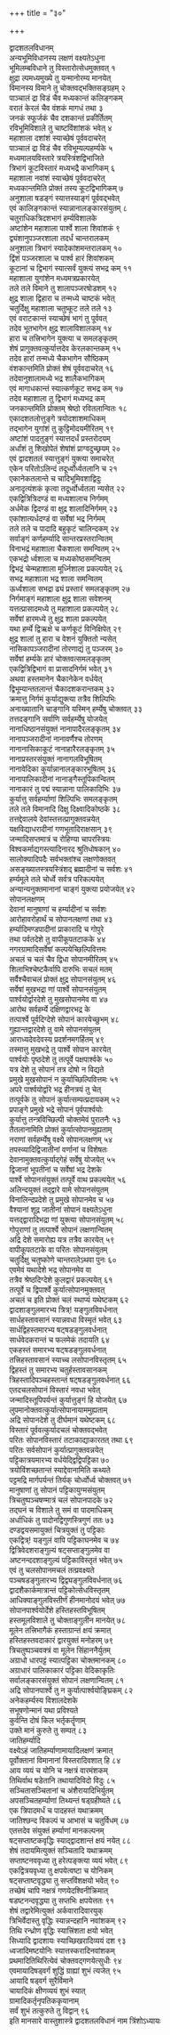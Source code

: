 +++
title = "३०"

+++
   
द्वादशतलविधानम्  
अन्यभूमिविधानस्य लक्षणं वक्ष्यतेऽधुना   
भूमिलम्बविधाने तु विस्तारोत्सेधमुक्तवत् १  
क्षुद्रा ल्पमध्यमुख्ये तु यन्मानोरम्य मानयेत्   
विमानस्य विमाने तु चोक्तवद्भक्तिसङ्ग्रहम् २  
पाञ्चालं द्रा विडं चैव मध्यकान्तं कलिङ्गकम्   
वरातं केरलं चैव वंशकं मागधं तथा ३  
जनकं स्फूर्जकं चैव दशकान्तं प्रकीर्तितम्   
रविभूमिविशाले तु चाष्टविंशांशकं भवेत् ४  
महाशाला दशांशं स्याच्छेषं पूर्ववदाचरेत्   
पाञ्चालं द्रा विडं चैव रविभूम्यल्पहर्म्यके ५  
मध्यमालयविस्तारे त्रयस्त्रिंशद्विभाजिते   
त्रिभागं कूटविस्तारं मध्यभद्रै कभागिकम् ६  
महाशाला नवांशं स्याच्छेषं पूर्ववदाचरेत्   
मध्यकान्तमिति प्रोक्तं तस्य कूटद्विभागिकम् ७  
अनुशाला षडङ्गं स्यात्तस्याङ्गं पूर्ववद्भवेत्   
एवं कालिङ्गकान्तं स्यान्नानालङ्कारसंयुतम् ८  
चतुराधिकत्रिदशभागं हर्म्यविशालके   
अष्टांशेन महाशाला पार्श्वे शाला शिवांशकं ९  
द्व्यंशानुपञ्जरशाला तदर्धं चान्तरालकम्   
अनुशाला त्रिभागं स्यादेकांशमन्तरालकम् १०  
द्विंशं पञ्जरशाला च पार्श्व हारं शिवांशकम्   
कूटानां च द्विभागं स्यात्सर्वं युक्त्यं सभद्र कम् ११  
महाशाला युगांशेन मध्यमत्रप्रकारयेत्   
तले तले विमाने तु शालापञ्जरषोडशम् १२  
क्षुद्र शाला द्विहारा च तन्मध्ये चाष्टकं भवेत्   
चतुर्दिक्षु महाशाला चतुष्कूट तले तले १३  
एवं वराटकान्तं स्याच्छेषं भागं तु पूर्ववत्   
तदेव भूतभागेन क्षुद्र शालाविशालकम् १४  
हारा च तत्त्रिभागेन युक्त्या च समलङ्कृतम्   
शेषं प्रागुक्तवत्कुर्यात्तदेव केरलकान्तकम् १५  
तदेव हारां तन्मध्ये चैकभागेन सौष्ठिकम्   
वंशकान्तमिति प्रोक्तं शेषं पूर्ववदाचरेत् १६  
तदेवानुशालामध्ये भद्र शालैकभागिकम्   
एवं मागाधकान्तं स्यात्कर्णकूट सभद्र कम् १७  
तदेव महाशाला तु द्विभागं मध्यभद्र कम्   
जनकान्तमिति प्रोक्तम् श्रेष्ठो रवितलान्वितः १८  
एकादशतलोत्तुङ्गे त्रयोदशाशमाधिकम्   
तद्भागेन युगांशं तु कुट्टिमोदयमीरितम् १९  
अष्टांशं पादतुङ्गं स्यात्तदर्धं प्रस्तरोदयम्   
अर्धांशं तु शिखोपेतं शेषांशं प्राग्वदुच्छ्रयम् २०  
एवं द्वादशतलं स्यात्तुङ्गं युक्त्या समाचरेत्   
एकेन परितोऽलिन्दं तदूर्ध्वोर्ध्वतलानि च २१  
एकानेकतलान्ते च चादिभूमिवशाद्विदुः   
अनादृत्यंशकं कृत्वा तदूर्ध्वोर्ध्वतला न्यसेत् २२  
एकद्वित्रित्रिदण्डं वा मध्यशालाच निर्गमम्   
अर्धमेक द्विदण्डं वा क्षुद्र शालादिनिर्गमम् २३  
एकांशात्यर्धदण्डं वा सर्वेषां भद्र निर्गमम्   
तले तले च पादादि बहुकृटं चालिन्दकम् २४  
सर्वाङ्गं कर्णहर्म्यादि सान्तरप्रस्तरान्वितम्   
विनाभद्रं महाशाला चैकशाला समन्वितम् २५  
एकभद्रो र्ध्वशाला च मध्यकोष्ठसमन्वितम्   
द्विभद्रं चेन्महाशाला मूर्ध्निशाला प्रकल्पयेत् २६  
सभद्र महाशाला भद्र शाला समन्वितम्   
ऊर्ध्वशाला सभद्रा ढ्यं प्रस्तारं समलङ्कृतम् २७  
निर्गमाङ्गं महाशाला क्षुद्र शाला सवेशनम्   
यत्तत्प्रासादमध्ये तु महाशाला प्रकल्पयेत् २८  
सर्वेषां हारमध्ये तु क्षुद्र शाला प्रकल्पयेत्   
यथा हर्म्ये द्विऋक्षे च कर्णकूटं विनिक्षिपेत् २९  
क्षुद्र शालां तु हारा च वेशनं युक्तितो न्यसेत्   
नासिकापञ्जरादीनां तोरणाद्यं तु पञ्जरम् ३०  
सर्वेषां हर्म्यके हारं चोक्तवत्समलङ्कृतम्   
एकद्वित्रिद्विभागं वा प्रासादनिर्गमं भवेत् ३१  
अथवा हस्तमानेन चैकानेकेन वर्धयेत्   
द्विभूम्यान्ततलान्तं चैकादशकरान्तकम् ३२  
क्रमात्तु निर्गमं कुर्याद्युक्त्या तत्रैव शिल्पिभिः   
अनाख्यातानि चाङ्गानि यस्मिन् हर्म्येषु चोक्तवत् ३३  
तत्तदङ्गानि सर्वाणि सर्वहर्म्येषु योजयेत्   
नानाधिष्ठानसंयुक्तं नानापादैरलङ्कृतम् ३४  
नानापञ्जरादीनां नानावर्णैश्च तोरणम्   
नानानासिकाकूटं नानाहारैरलङ्कृतम् ३५  
नानाप्रस्तरसंयुक्तं नानागलविभूषितम्   
नानावेदिका कुर्यान्नानालङ्कारभूषितम् ३६  
नानापालिकादीनां नानाङ्गैस्तूपिकान्वितम्   
नानाकारं तु पद्मं स्यान्नाना पालिकादिभिः ३७  
कुर्यात्तु सर्वहर्म्याणां शिल्पिभिः समलङ्कृतम्   
तले तले विमानादि दिक्षु दिक्ष्वादिकोष्ठके ३८  
तत्तद्देवालये देवांस्तत्तत्प्रागुक्तवन्नयेत्   
यक्षविद्याधरादीनां गणभूतादिराक्षसान् ३९  
जन्मादिसप्तमात्रं च रोहिण्या चापरस्त्रियः   
विश्वकर्माद्यगस्त्यादिनारद श्रुतिधोषकान् ४०  
सालोक्यादिपदैः सर्वभक्तांश्च लक्षणोक्तवत्   
असङ्ख्यातस्त्रयस्त्रिंशद् ब्रह्मादीनां च सर्वशः ४१  
हर्म्यमूले तले चोर्ध्वे सर्वत्र परिकल्पयेत्   
अन्यान्यनुक्तमानानां चाङ्गं युक्त्या प्रयोजयेत् ४२  
सोपानलक्षणम्  
देवानां मानुषाणां च हर्म्यादीनां च सर्वशः   
आरोहावरोहार्थं च सोपानलक्षणां तथा ४३  
हर्म्यादिमण्डपादीनां प्राकारादि च गोपुरे   
तथा पर्वतदेशे तु वापीकूपतटाकके ४४  
नगरग्रामादिसर्वेषां कल्पयेच्छिल्पिवित्तमः   
अचलं च चलं चैव द्विधा सोपानमीरितम् ४५  
शिलाभिश्चेष्टकैर्वापि दारुभिः सचलं मतम्   
सर्वैश्चैवाचलं प्रोक्तं क्षुद्र सोपानसंयुतम् ४६  
सर्वेषां मुखभद्रा णां पार्श्वे सोपानसंयुतम्   
पार्श्वयोर्द्वारदेशे तु मुखसोपानमेव वा ४७  
आरोथ सर्वहर्म्ये दक्षिणद्वारभद्र के   
तत्पार्श्वे पूर्वदिग्देशे सोपानं कारयेच्छुभम् ४८  
गुह्यान्तद्वारदेशे तु वामे सोपानसंयुतम्   
आराध्यदेवदेवस्य प्रदर्शनमगर्हितम् ४९  
तस्मात्तु मुखभद्रे तु पार्श्वे सोपान कारयेत्   
पार्श्वयोः पृष्ठदेशे तु तत्पूर्वे पक्षपार्श्वके ५०  
यत्र देशे तु सोपानं तत्र दोषो न विद्यते   
प्रमुखे मुखसोपानं न कुर्याच्छिल्पिवित्तमः ५१  
अपरे पार्श्वयोर्द्वारे भद्र हीनत्रयं तु चेत्   
तत्पूर्वके तु सोपानं कुर्यात्सम्पत्प्रदायकम् ५२  
प्रपाङ्गे प्रमुखे भद्रे सोपानं पूर्वपार्श्वयोः   
कुर्यात्तु तन्त्रविच्छिल्पी चोक्तमेवं पुरातनैः ५३  
तैतलानामिति प्रोक्तं कुर्यात्सोपानमुह्यताम्   
नराणां सर्वहर्म्येषु वक्ष्ये सोपानलक्षणम् ५४  
तपस्व्यादिद्विजातीनां वर्णानां च विशेषतः   
देवानामुक्तवत्कुर्याद्गेहं सर्वेषु योजयेत् ५५  
द्विजानां भूपतीनां च सर्वेषां भद्र देशके   
पार्श्वे सोपानसंयुक्तं तत्पूर्वे वाथ प्रकल्पयेत् ५६  
अलिन्दयुक्तं तद्द्वारे वामे सोपानसंयुतम्   
विनालिन्दप्रदेशे तु प्रमुखे सोपानमेव च ५७  
वैश्यानां शूद्र जातीनां सोपानं वक्ष्यतेऽधुना   
यत्तद्द्वारादिभद्रा णां युक्त्या सोपानसंयुतम् ५८  
गोपुराणां तु तत्पार्श्वे सोपानं लक्षणान्वितम्   
अद्रि देशे समारोह्य यत्र तत्रैव कारयेत् ५९  
वापीकूपतटाके वा परितः सोपानसंयुतम्   
चतुर्दिक्षु चतुष्कोणे चान्तरालेऽथवा पुनः ६०  
एवमेवं यथादेशे भद्र सोपानमेव वा   
तत्रैव श्रेष्ठदिग्देशे कुलद्वारं प्रकल्पयेत् ६१  
तत्पूर्वे च द्विपार्श्वे कुर्यात्सोपानमुक्तवत्   
अचलं च इति प्रोक्तं चलं स्थाप्यं यथेष्टकम् ६२  
द्वादशाङ्गुलमारभ्य त्रित्र्\! यङ्गुलविवर्धनात्   
सार्धहस्तावसानं स्यान्नवधा विस्मृतं भवेत् ६३  
सार्धद्विहस्तमारभ्य षट्षडङ्गुलवर्धनात्   
सार्धवेदकरान्तं च फलमेकं तदायति ६४  
एकहस्तं समारभ्य षट्षडङ्गुलवर्धनात्   
तत्त्रिहस्तावसानं स्याच्च लसोपानविस्तृतम् ६५  
द्विहस्तं तु समारभ्य चतुर्हस्तावसानकम्   
त्रिहस्तादिपञ्चहस्तान्तं षट्षडङ्गुलवर्धनात् ६६  
एतदचलसोपानं विस्तारं नवधा भवेत्   
जन्मादिस्तूपिपर्यन्तं कुर्यात्तुङ्गं हि योजयेत् ६७  
लुपमानोक्तवत्कुर्यात्सोपानायाममुह्यताम्   
अद्रि सोपानदेशे तु दीर्घमानं यथेष्टकम् ६८  
विस्तारं पूर्ववत्कुर्यादचलं चोक्तवद्भवेत्   
परितः सोपानविस्तारं तटाकाद्याकारतत् तथा ६९  
परितः सर्वसोपानं कुर्यात्प्रागुक्तवन्नयेत्   
पट्टिकात्रयमारभ्य वर्धयेद्द्विद्विपट्टिका ७०  
त्रयोविंशच्छतान्तं स्याद्देवानामिति कथ्यते   
पट्टमद्रि मार्गपर्यन्तं तिर्यक् चोर्ध्वोर्ध्व चोक्तवत् ७१  
मानुषाणां तु सोपानं पट्टिकायुग्मसंयुतम्   
त्रिचतुष्पञ्चषण्मात्रं चलं सोपानपादके ७२  
तद्घनं च विशाले तु समं वा पादमाधिकम्   
अर्धाधिकं तु पादोनद्विगुणस्त्रिगुणं ततः ७३  
दण्डद्वयसमायुक्तं चित्रयुक्तं तु पट्टिकाः   
एकद्वित्र्\! यङ्गुलं वापि पट्टिकाघनमेव च ७४  
द्वित्रिवेदशराङ्गुल्यं षट्सप्ताङ्गुलमेव वा   
अष्टनन्ददशाङ्गुल्यं पट्टिकाविस्तृतं भवेत् ७५  
एवं तु चलसोपानमचलं तत्प्रवक्ष्यते   
पञ्चषडङ्गुलारभ्य द्विद्व्यङ्गुलविवर्धनात् ७६  
द्वादशैकार्कमात्रान्तं पट्टिकोत्सेधविस्तृतम्   
आधिक्याङ्गुलविस्तीर्णं हीनमानोदयं भवेत् ७७  
सोपानपार्श्वयोर्देशे हस्तिहस्तविभूषितम्   
हस्तमूलविशाले तु चोक्ताङ्गुलीन मानयेत् ७८  
मूलेन तत्त्रिभागैकं हस्ताग्रान्तं क्षयं क्रमात्   
हस्तिहस्तवदाकारं द्वारयुक्तं मनोहरम् ७९  
त्रिचतुष्पञ्चवक्त्रं वा मूलेन सिंहाननैर्युतम्   
अग्राधो धारपट्टं स्यात्पट्टिका चोक्तमानकम् ८०  
अग्राधारं पालिकाकारं पट्टिका वेदिकाकृतिः   
सर्वालङ्कारसंयुक्तं सोपानं लक्षणान्वितम् ८१  
अद्रि सोपानपार्श्वे तु न कुर्यात्पार्श्वयोङ्घ्रिकम् ८२  
अनेकहर्म्यस्य विशालदेशके   
सभूषणोन्मानं यथा प्रविश्यते   
कुर्वन्ति दोषं किल भर्तृकर्तॄणाम्   
उक्ते मानं कुरुते तु सम्पत् ८३  
जातिहर्म्यादि  
वक्ष्येऽहं जातिहर्म्याणामायादिलक्षणं क्रमात्   
पूर्वोक्तानां विमानानां विस्तरादिवशात् हि ८४  
आय व्ययं च योनि च नक्षत्रं वारमंशकम्   
तिथिर्वाथ षडेतानि तथायादिविदो विदुः ८५  
सञ्चितासञ्चितानां च अंशैरायादिभिर्युतम्   
अपसञ्चितहर्म्याणां तिथ्यन्तं षड्ग्रहीष्यते ८६  
एक त्रिपादमर्धं च पादहस्तं यथाक्रमम्   
जातिश्छन्द विकल्पं च आभासं च चतुर्विधम् ८७  
एतत्तदेव संयुक्तं हर्म्याणां मानकल्पनम्   
षट्सप्ताष्टकवृद्धिः स्याद्द्वादशान्तं क्षयं नयेत् ८८  
शेषं तदायमित्युक्तं सञ्चितादि यथाक्रमम्   
सप्ताष्टनववृध्या तु हरेत्पङ्क्त्या व्ययं भवेत् ८९  
एकद्वित्रयवृध्या तु क्षपयेत्वष्टा च योनिकम्   
षट्सप्ताष्टवृद्ध्या तु सप्तविंशक्षयो भवेत् ९०  
तच्छेषं चापि नक्षत्रं गणयेदश्विनीक्रिमात्   
षडष्टनन्दवृद्ध्या तु सप्तभिः क्षपयेत्ततः ९१  
शेषं तद्वारेमित्युक्तं अर्कवारादिवारयुक्   
त्रिभिर्वेदास्तु वृद्धिः स्यान्नन्दहानि नवांशकम् ९२  
तिथि रन्ध्रोण वृद्धिः स्यात्त्रिंशता क्षयो भवेत्   
सिध्यादि द्वादशायः स्याच्छिखरादिव्ययं दश ९३  
ध्वजादिमष्टयोनिः स्यात्तस्करादिनवांशकम्   
प्रथमादितिथिरित्येवं चोक्तवद्गणयेत्सुधीः ९४  
एवमायादिषड्वर्गं शुद्धिं ग्राह्यां शुभं त्यजेत् ९५  
आयादि षड्वर्ग सुरैर्विमाने   
चायादिकं क्षीणव्ययं शुभं स्यात्   
ग्रामादिकर्तृनृपतिककृयानाम्   
सर्वं शुभं तत्कुरुते तु विद्वान् ९६  
इति मानसारे वास्तुशास्त्रे द्वादशतलविधानं नाम त्रिंशोऽध्यायः
